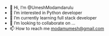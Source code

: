 - 👋 Hi, I’m @UmeshModamdarulu
- 👀 I’m interested in Python developer
- 🌱 I’m currently learning full stack developer 
- 💞️ I’m looking to collaborate on ...
- 📫 How to reach me modamumesh@gmail.com

<!---
UmeshModamdarulu/UmeshModamdarulu is a ✨ special ✨ repository because its `README.md` (this file) appears on your GitHub profile.
You can click the Preview link to take a look at your changes.
--->
